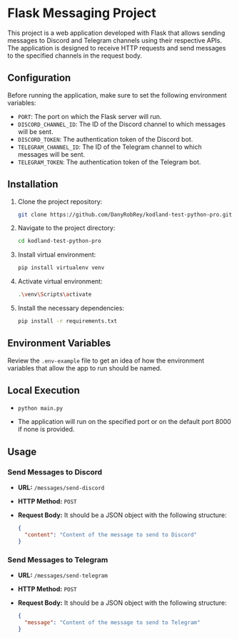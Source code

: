 # Flask Messaging Project

This project is a web application developed with Flask that allows sending messages to Discord and Telegram channels using their respective APIs. The application is designed to receive HTTP requests and send messages to the specified channels in the request body.

## Configuration

Before running the application, make sure to set the following environment variables:

- `PORT`: The port on which the Flask server will run.
- `DISCORD_CHANNEL_ID`: The ID of the Discord channel to which messages will be sent.
- `DISCORD_TOKEN`: The authentication token of the Discord bot.
- `TELEGRAM_CHANNEL_ID`: The ID of the Telegram channel to which messages will be sent.
- `TELEGRAM_TOKEN`: The authentication token of the Telegram bot.

## Installation

1. Clone the project repository:

   ```bash
   git clone https://github.com/DanyRobRey/kodland-test-python-pro.git

2. Navigate to the project directory:

    ```bash
    cd kodland-test-python-pro

3. Install virtual environment:

    ```bash
    pip install virtualenv venv

4. Activate virtual environment:

    ```bash
    .\venv\Scripts\activate

5. Install the necessary dependencies:

    ```bash 
    pip install -r requirements.txt

## Environment Variables

Review the `.env-example` file to get an idea of how the environment variables that allow the app to run should be named.

## Local Execution

- ```bash
  python main.py
- The application will run on the specified port or on the default port 8000 if none is provided.


## Usage

### Send Messages to Discord

- **URL:** `/messages/send-discord`
- **HTTP Method:** `POST`
- **Request Body:** It should be a JSON object with the following structure:

  ```json
  {
    "content": "Content of the message to send to Discord"
  }


### Send Messages to Telegram

- **URL:** `/messages/send-telegram`
- **HTTP Method:** `POST`
- **Request Body:** It should be a JSON object with the following structure:

  ```json
  {
    "message": "Content of the message to send to Telegram"
  }
